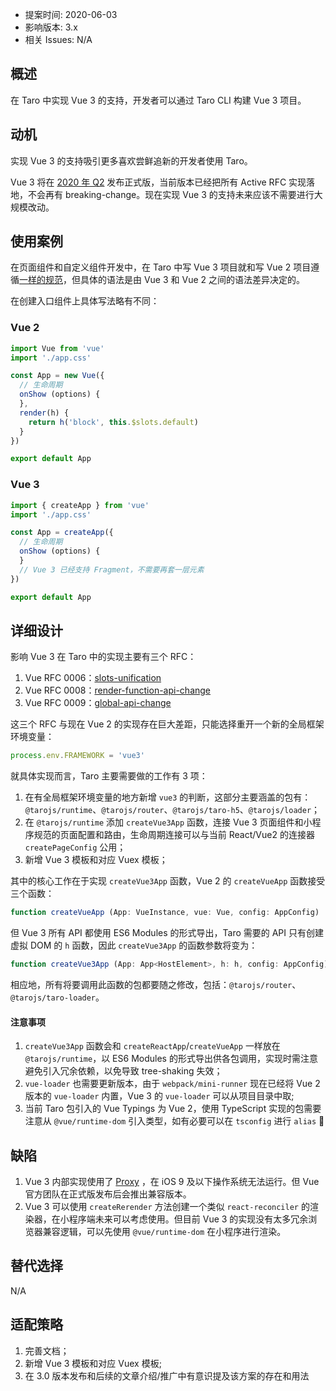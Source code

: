 - 提案时间: 2020-06-03
- 影响版本: 3.x
- 相关 Issues: N/A

## 概述

在 Taro 中实现 Vue 3 的支持，开发者可以通过 Taro CLI 构建 Vue 3 项目。

## 动机

实现 Vue 3 的支持吸引更多喜欢尝鲜追新的开发者使用 Taro。

Vue 3 将在 [2020 年 Q2](https://github.com/vuejs/vue/projects/6) 发布正式版，当前版本已经把所有 Active RFC 实现落地，不会再有 breaking-change。现在实现 Vue 3 的支持未来应该不需要进行大规模改动。

## 使用案例

在页面组件和自定义组件开发中，在 Taro 中写 Vue 3 项目就和写 Vue 2 项目遵循[一样的规范](https://nervjs.github.io/taro/docs/next/vue)，但具体的语法是由 Vue 3 和 Vue 2 之间的语法差异决定的。

在创建入口组件上具体写法略有不同：

### Vue 2

```js
import Vue from 'vue'
import './app.css'

const App = new Vue({
  // 生命周期
  onShow (options) {
  },
  render(h) {
    return h('block', this.$slots.default)
  }
})

export default App
```

### Vue 3

```js
import { createApp } from 'vue'
import './app.css'

const App = createApp({
  // 生命周期
  onShow (options) {
  }
  // Vue 3 已经支持 Fragment，不需要再套一层元素
})

export default App
```

## 详细设计

影响 Vue 3 在 Taro 中的实现主要有三个 RFC：

1. Vue RFC 0006：[slots-unification](https://github.com/vuejs/rfcs/blob/master/active-rfcs/0006-slots-unification.md)
2. Vue RFC 0008：[render-function-api-change](https://github.com/vuejs/rfcs/blob/master/active-rfcs/0008-render-function-api-change.md)
3. Vue RFC 0009：[global-api-change](https://github.com/vuejs/rfcs/blob/master/active-rfcs/0009-global-api-change.md)

这三个 RFC 与现在 Vue 2 的实现存在巨大差距，只能选择重开一个新的全局框架环境变量：

```js
process.env.FRAMEWORK = 'vue3'
```

就具体实现而言，Taro 主要需要做的工作有 3 项：

1. 在有全局框架环境变量的地方新增 `vue3` 的判断，这部分主要涵盖的包有：`@tarojs/runtime`、`@tarojs/router`、`@tarojs/taro-h5`、`@tarojs/loader`；
2. 在 `@tarojs/runtime` 添加 `createVue3App` 函数，连接 Vue 3 页面组件和小程序规范的页面配置和路由，生命周期连接可以与当前 React/Vue2 的连接器 `createPageConfig` 公用；
3. 新增 Vue 3 模板和对应 Vuex 模板；

其中的核心工作在于实现 `createVue3App` 函数，Vue 2 的 `createVueApp` 函数接受三个函数：

```js
function createVueApp (App: VueInstance, vue: Vue, config: AppConfig)
```

但 Vue 3 所有 API 都使用 ES6 Modules 的形式导出，Taro 需要的 API 只有创建虚拟 DOM 的 `h` 函数，因此 `createVue3App` 的函数参数将变为：

```js
function createVue3App (App: App<HostElement>, h: h, config: AppConfig)
```

相应地，所有将要调用此函数的包都要随之修改，包括：`@tarojs/router`、`@tarojs/taro-loader`。

#### 注意事项

1. `createVue3App` 函数会和 `createReactApp`/`createVueApp` 一样放在 `@tarojs/runtime`，以 ES6 Modules 的形式导出供各包调用，实现时需注意避免引入冗余依赖，以免导致 tree-shaking 失效；
2. `vue-loader` 也需要更新版本，由于 `webpack/mini-runner` 现在已经将 Vue 2 版本的 `vue-loader` 内置，Vue 3 的 `vue-loader` 可以从项目目录中取;
3. 当前 Taro 包引入的 Vue Typings 为 Vue 2，使用 TypeScript 实现的包需要注意从 `@vue/runtime-dom` 引入类型，如有必要可以在 `tsconfig` 进行 `alias`

## 缺陷

1. Vue 3 内部实现使用了 [Proxy](https://developer.mozilla.org/zh-CN/docs/Web/JavaScript/Reference/Global_Objects/Proxy) ，在 iOS 9 及以下操作系统无法运行。但 Vue 官方团队在正式版发布后会推出兼容版本。
2. Vue 3 可以使用 `createRerender` 方法创建一个类似 `react-reconciler` 的渲染器，在小程序端未来可以考虑使用。但目前 Vue 3 的实现没有太多冗余浏览器兼容逻辑，可以先使用 `@vue/runtime-dom` 在小程序进行渲染。

## 替代选择

N/A


## 适配策略

1. 完善文档；
2. 新增 Vue 3 模板和对应 Vuex 模板;
3. 在 3.0 版本发布和后续的文章介绍/推广中有意识提及该方案的存在和用法